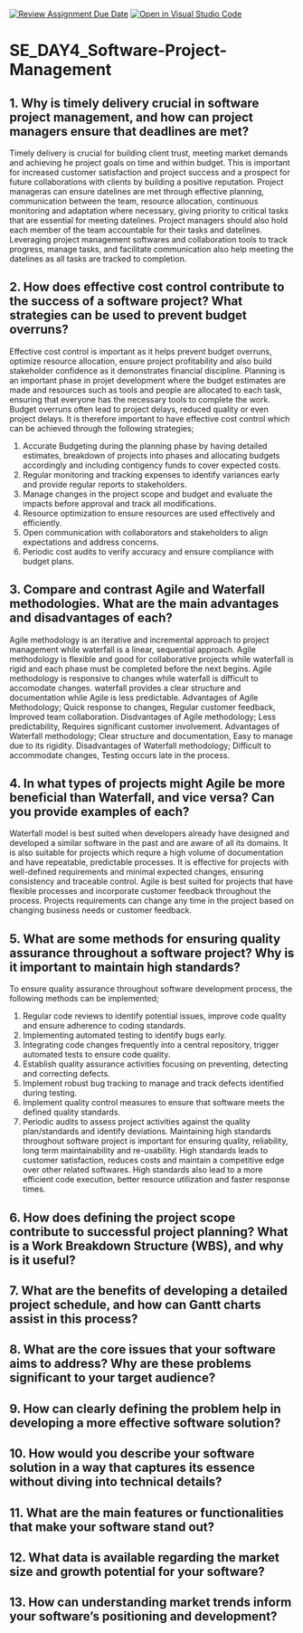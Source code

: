 [![Review Assignment Due Date](https://classroom.github.com/assets/deadline-readme-button-22041afd0340ce965d47ae6ef1cefeee28c7c493a6346c4f15d667ab976d596c.svg)](https://classroom.github.com/a/9pw6JKcu)
[![Open in Visual Studio Code](https://classroom.github.com/assets/open-in-vscode-2e0aaae1b6195c2367325f4f02e2d04e9abb55f0b24a779b69b11b9e10269abc.svg)](https://classroom.github.com/online_ide?assignment_repo_id=18633763&assignment_repo_type=AssignmentRepo)
# SE_DAY4_Software-Project-Management
## 1. Why is timely delivery crucial in software project management, and how can project managers ensure that deadlines are met?
Timely delivery is crucial for building client trust, meeting market demands and achieving he project goals on time and within budget. This is important for increased customer satisfaction and project success and a prospect for future collaborations with clients by building a positive reputation. Project manageras can ensure datelines are met through effective planning, communication between the team, resource allocation, continuous monitoring and adaptation where necessary, giving priority to critical tasks that are essential for meeting datelines. Project managers should also hold each member of the team accountable for their tasks and datelines. Leveraging project management softwares and collaboration tools to track progress, manage tasks, and facilitate communication also help meeting the datelines as all tasks are tracked to completion.
## 2. How does effective cost control contribute to the success of a software project? What strategies can be used to prevent budget overruns?
Effective cost control is important as it helps prevent budget overruns, optimize resource allocation, ensure project profitability and also build stakeholder confidence as it demonstrates financial discipline. Planning is an important phase in projet development where the budget estimates are made and resources such as tools and people are allocated to each task, ensuring that everyone has the necessary tools to complete the work. Budget overruns often lead to project delays, reduced quality or even project delays. It is therefore important to have effective cost control which can be achieved through the following strategies;
  1. Accurate Budgeting during the planning phase by having detailed estimates,         breakdown of projects into phases and allocating budgets accordingly and           including contigency funds to cover expected costs.
  2. Regular monitoring and tracking expenses to identify variances early and           provide regular reports to stakeholders.
  3. Manage changes in the project scope and budget and evaluate the impacts            before approval and track all modifications.
  4. Resource optimization to ensure resources are used effectively and efficiently.
  5. Open communication with collaborators and stakeholders to align expectations and address concerns.
  6. Periodic cost audits to verify accuracy and ensure compliance with budget plans.
## 3. Compare and contrast Agile and Waterfall methodologies. What are the main advantages and disadvantages of each?
Agile methodology is an iterative and incremental approach to project management while waterfall is a linear, sequential approach.
Agile methodology is flexible and good for collaborative projects while waterfall is rigid and each phase must be completed before the next begins.
Agile methodology is responsive to changes while waterfall is difficult to accomodate changes.
waterfall provides a clear structure and documentation while Agile is less predictable.
Advantages of Agile Methodology; Quick response to changes, Regular customer feedback, Improved team collaboration.
Disdvantages of Agile methodology; Less predictability, Requires significant customer involvement.
Advantages of Waterfall methodology; Clear structure and documentation, Easy to manage due to its rigidity.
Disadvantages of Waterfall methodology; Difficult to accommodate changes, Testing occurs late in the process.
## 4. In what types of projects might Agile be more beneficial than Waterfall, and vice versa? Can you provide examples of each?
Waterfall model is best suited when developers already have designed and developed a similar software in the past and are aware of all its domains. It is also suitable for projects which requre a high volume of documentation and have repeatable, predictable processes. It is effective for projects with well-defined requirements and minimal expected changes, ensuring consistency and traceable control.
Agile is best suited for projects that have flexible processes and incorporate customer feedback throughout the process. Projects requirements can change any time in the project based on changing business needs or customer feedback.
## 5. What are some methods for ensuring quality assurance throughout a software project? Why is it important to maintain high standards?
To ensure quality assurance throughout software development process, the following methods can be implemented;
1. Regular code reviews to identify potential issues, improve code quality and ensure adherence to coding standards.
2. Implementing automated testing to identify bugs early.
3. Integrating code changes frequently into a central repository, trigger automated tests to ensure code quality.
4. Establish quality assurance activities focusing on preventing, detecting and correcting defects.
5. Implement robust bug tracking to manage and track defects identified during testing.
6. Implement quality control measures to ensure that software meets the defined quality standards.
7. Periodic audits to assess project activities against the quality plan/standards and identify deviations.
Maintaining high standards throughout software project is important for ensuring quality, reliability, long term maintainability and re-usability. High standards leads to customer satisfaction, reduces costs and maintain a competitive edge over other related softwares. High standards also lead to a more efficient code execution, better resource utilization and faster response times.
## 6. How does defining the project scope contribute to successful project planning? What is a Work Breakdown Structure (WBS), and why is it useful?
## 7. What are the benefits of developing a detailed project schedule, and how can Gantt charts assist in this process?
## 8. What are the core issues that your software aims to address? Why are these problems significant to your target audience?
## 9. How can clearly defining the problem help in developing a more effective software solution?
## 10. How would you describe your software solution in a way that captures its essence without diving into technical details?
## 11. What are the main features or functionalities that make your software stand out?
## 12. What data is available regarding the market size and growth potential for your software?
## 13. How can understanding market trends inform your software’s positioning and development?
